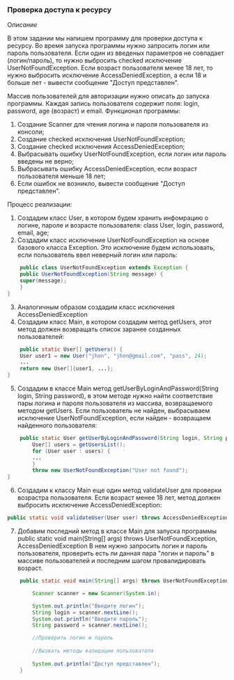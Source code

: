 ### Проверка доступа к ресурсу
О*писание*

В этом задании мы напишем программу для проверки доступа к ресурсу. Во время запуска программы нужно запросить логин 
или пароль пользователя. Если один из введеных параметров не совпадает (логин/пароль), то нужно выбросить checked 
исключение UserNotFoundException. Если возраст пользователя менее 18 лет, то нужно выбросить исключение 
AccessDeniedException, а если 18 и больше лет - вывести сообщение "Доступ представлен".

Массив пользователей для авторизации нужно описать до запуска программы. Каждая запись пользователя содержит поля: 
login, password, age (возраст) и email.
Функционал программы:
1. Создание Scanner для чтения логина и пароля пользователя из консоли;
2. Создание checked исключения UserNotFoundException;
3. Создание checked исключения AccessDeniedException;
4. Выбрасывать ошибку UserNotFoundException, если логин или пароль введены не верно;
5. Выбрасывать ошибку AccessDeniedException, если возраст пользователя меньше 18 лет;
6. Если ошибок не возникло, вывести сообщение "Доступ представлен".

Процесс реализации:
1. Создадим класс User, в котором будем хранить инфомрацию о логине, пароле и возрасте пользователя: class User, login, 
   password, email, age;
2. Создадим класс исключение UserNotFoundException на основе базового класса Exception. Это исключение будем
   использовать, если пользователь ввел неверный логин или пароль:
```java
    public class UserNotFoundException extends Exception {
    public UserNotFoundException(String message) {
    super(message);
    }
}
```
3. Аналогичным образом создадим класс исключения AccessDeniedException
4. Создадим класс Main, в котором создадим метод getUsers, этот метод должен возвращать список заранее созданных 
   пользователей:
```java
    public static User[] getUsers() {
    User user1 = new User("jhon", "jhon@gmail.com", "pass", 24);
    ...
    return new User[]{user1, ...};
}
```

5. Создадим в классе Main метод getUserByLoginAndPassword(String login, String password), в этом методе нужно найти соответствие пары логина и пароля пользователя из массива, возвращаемого методом getUsers. Если пользователь не найден, выбрасываем исключение UserNotFoundException, если найден - возвращаем найденного пользователя:
```java
    public static User getUserByLoginAndPassword(String login, String password) throws UserNotFoundException {
        User[] users = getUsersList();
        for (User user : users) {
        ...
        }
        throw new UserNotFoundException("User not found");    
}
```
6. Создадим к классу Main еще один метод validateUser для проверки возрастра пользователя. Если возраст менее 18 лет,
   метод должен выбросить исключение AccessDeniedException:
```java
public static void validateUser(User user) throws AccessDeniedException
```
7. Добавим последний метод в классе Main для запуска программы 
   public static void main(String[] args) throws UserNotFoundException, AccessDeniedException 
   В нем нужно запросить логин и пароль пользователя, проверить есть ли данная пара "логин и пароль" в массиве 
   пользователей и последним шагом провалидировать возраст.
```java
    public static void main(String[] args) throws UserNotFoundException, AccessDeniedException {

        Scanner scanner = new Scanner(System.in);

        System.out.println("Введите логин");
        String login = scanner.nextLine();
        System.out.println("Введите пароль");
        String password = scanner.nextLine();

        //Проверить логин и пароль
        
        //Вызвать методы валидации пользователя
        
        System.out.println("Доступ представлен");
    }
``` 
